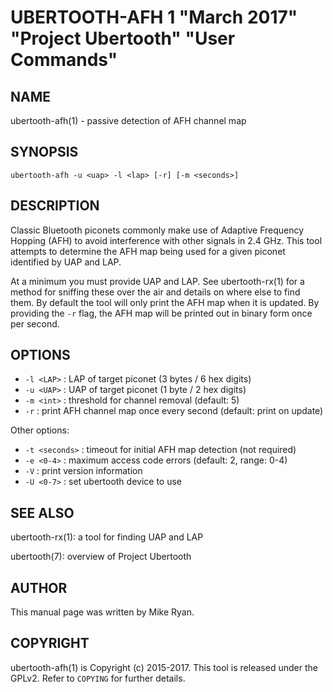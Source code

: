 # UBERTOOTH-AFH 1 "March 2017" "Project Ubertooth" "User Commands"

## NAME

ubertooth-afh(1) - passive detection of AFH channel map

## SYNOPSIS

    ubertooth-afh -u <uap> -l <lap> [-r] [-m <seconds>]

## DESCRIPTION

Classic Bluetooth piconets commonly make use of Adaptive Frequency
Hopping (AFH) to avoid interference with other signals in 2.4 GHz. This
tool attempts to determine the AFH map being used for a given piconet
identified by UAP and LAP.

At a minimum you must provide UAP and LAP. See ubertooth-rx(1) for a
method for sniffing these over the air and details on where else to find
them. By default the tool will only print the AFH map when it is
updated. By providing the `-r` flag, the AFH map will be printed out in
binary form once per second.

## OPTIONS

 - `-l <LAP>` :
   LAP of target piconet (3 bytes / 6 hex digits)
 - `-u <UAP>` :
   UAP of target piconet (1 byte / 2 hex digits)
 - `-m <int>` :
   threshold for channel removal (default: 5)
 - `-r` :
   print AFH channel map once every second (default: print on update)

Other options:

 - `-t <seconds>` :
   timeout for initial AFH map detection (not required)
 - `-e <0-4>` :
   maximum access code errors (default: 2, range: 0-4)
 - `-V` :
   print version information
 - `-U <0-7>` :
   set ubertooth device to use

## SEE ALSO

ubertooth-rx(1): a tool for finding UAP and LAP

ubertooth(7): overview of Project Ubertooth

## AUTHOR

This manual page was written by Mike Ryan.

## COPYRIGHT

ubertooth-afh(1) is Copyright (c) 2015-2017. This tool is released under the
GPLv2. Refer to `COPYING` for further details.
